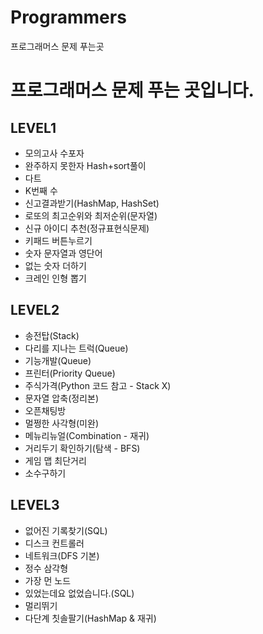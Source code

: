 # Programmers
프로그래머스 문제 푸는곳


# 프로그래머스 문제 푸는 곳입니다.

## LEVEL1
  * 모의고사 수포자
  * 완주하지 못한자
      Hash+sort풀이
  * 다트
  * K번째 수
  * 신고결과받기(HashMap, HashSet)
  * 로또의 최고순위와 최저순위(문자열)
  * 신규 아이디 추천(정규표현식문제)
  * 키패드 버튼누르기
  * 숫자 문자열과 영단어
  * 없는 숫자 더하기
  * 크레인 인형 뽑기

## LEVEL2
  * 송전탑(Stack)
  * 다리를 지나는 트럭(Queue)
  * 기능개발(Queue)
  * 프린터(Priority Queue)
  * 주식가격(Python 코드 참고 - Stack X)
  * 문자열 압축(정리본)
  * 오픈채팅방
  * 멀쩡한 사각형(미완)
  * 메뉴리뉴얼(Combination - 재귀)
  * 거리두기 확인하기(탐색 - BFS)
  * 게임 맵 최단거리
  * 소수구하기 
  
## LEVEL3
  * 없어진 기록찾기(SQL)
  * 디스크 컨트롤러
  * 네트워크(DFS 기본)
  * 정수 삼각형
  * 가장 먼 노드
  * 있었는데요 없었습니다.(SQL)
  * 멀리뛰기
  * 다단계 칫솔팔기(HashMap & 재귀)
